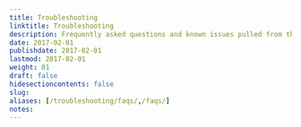 ```yaml
---
title: Troubleshooting
linktitle: Troubleshooting
description: Frequently asked questions and known issues pulled from the Hugo Discuss forum.
date: 2017-02-01
publishdate: 2017-02-01
lastmod: 2017-02-01
weight: 01
draft: false
hidesectioncontents: false
slug:
aliases: [/troubleshooting/faqs/,/faqs/]
notes:
---
```


